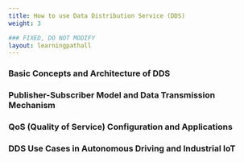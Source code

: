 ```yaml
---
title: How to use Data Distribution Service (DDS)
weight: 3

### FIXED, DO NOT MODIFY
layout: learningpathall
---
```



### Basic Concepts and Architecture of DDS


### Publisher-Subscriber Model and Data Transmission Mechanism


### QoS (Quality of Service) Configuration and Applications


### DDS Use Cases in Autonomous Driving and Industrial IoT


